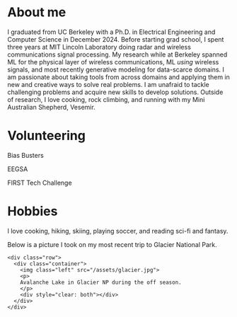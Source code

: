 # About me
I graduated from UC Berkeley with a Ph.D. in Electrical Engineering and Computer Science in December 2024. Before starting grad school, I spent three years at MIT Lincoln Laboratory doing radar and wireless communications signal processing. My research while at Berkeley spanned ML for the physical layer of wireless communications, ML *using* wireless signals, and most recently generative modeling for data-scarce domains. I am passionate about taking tools from across domains and applying them in new and creative ways to solve real problems. I am unafraid to tackle challenging problems and acquire new skills to develop solutions. Outside of research, I love cooking, rock climbing, and running with my Mini Australian Shepherd, Vesemir.

# Volunteering
Bias Busters

EEGSA

FIRST Tech Challenge

# Hobbies
I love cooking, hiking, skiing, playing soccer, and reading sci-fi and fantasy.

Below is a picture I took on my most recent trip to Glacier National Park.

~~~
<div class="row">
  <div class="container">
    <img class="left" src="/assets/glacier.jpg">
    <p>
    Avalanche Lake in Glacier NP during the off season.
    </p>
    <div style="clear: both"></div>
  </div>
</div>
~~~
